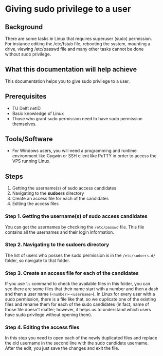 # Giving sudo privilege to a user

## Background

There are some tasks in Linux that requires superuser (sudo) permission. For instance editing the /etc/fstab file, rebooting the system, mounting a drive, viewing /etc/passwd file and many other tasks cannot be done without sudo privilege. 

## What this documentation will help achieve
This documentation helps you to give sudo privilege to a user. 

## Prerequisites
* TU Delft netID
* Basic knowledge of Linux 
* Those who grant sudo permission need to have sudo permission themselves.

## Tools/Software
* For Windows users, you will need a programming and runtime environment like Cygwin or SSH client like PuTTY in order to access the VPS running Linux.



## Steps
1. Getting the username(s) of sudo access candidates
2. Navigating to the **sudoers** directory
3. Create an access file for each of the candidates
4. Editing the access files


### Step 1. Getting the username(s) of sudo access candidates
You can get the usernames by checking the `/etc/passwd` file. This file contains all the usernames and their login information.  


### Step 2. Navigating to the **sudoers** directory
The list of users who posses the sudo permission is in the `/etc/sudoers.d/` folder, so navigate to that folder.

### Step 3. Create an access file for each of the candidates
If you use `ls` command to check the available files in this folder, you can see there are some files that their name start with a number and then a dash and then a user name (`<number>-<username>`).  In Linux for every user with a sudo permission, there is a file like that, so we duplicate one of the existing files and rename them for each of the sudo candidates (in fact, name of those file doesn't matter; however, it helps us to understand which users have sudo privilege without opening them). 

### Step 4. Editing the access files
In this step you need to open each of the newly duplicated files and replace the old username in the second line with the sudo candidate username. After the edit, you just save the changes and exit the file.
